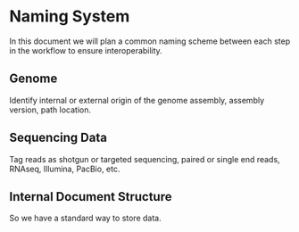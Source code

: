 # Naming System

In this document we will plan a common naming scheme between each step in the workflow to ensure interoperability.

## Genome
Identify internal or external origin of the genome assembly, assembly version, path location.

## Sequencing Data
Tag reads as shotgun or targeted sequencing, paired or single end reads, RNAseq, Illumina, PacBio, etc.

## Internal Document Structure
So we have a standard way to store data.

